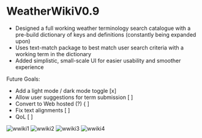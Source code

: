 # WeatherWikiV0.9

- Designed a full working weather terminology search catalogue with a pre-build dictionary of keys and definitions (constantly being expanded upon)
- Uses text-match package to best match user search criteria with a working term in the dictionary
- Added simplistic, small-scale UI for easier usability and smoother experience

Future Goals:
- Add a light mode / dark mode toggle [x]
- Allow user suggestions for term submission [ ]
- Convert to Web hosted (?) { ]
- Fix text alignments [ ]
- QoL [ ]



![wwiki1](https://github.com/user-attachments/assets/fdae61c1-8d6e-4adf-ac37-818251fcdb5e)
![wwiki2](https://github.com/user-attachments/assets/43b5c4c5-f681-40bc-a081-a99182465934)
![wwiki3](https://github.com/user-attachments/assets/aac6d2e7-8a0e-4d86-b37d-558f4671c8c5)
![wwiki4](https://github.com/user-attachments/assets/11c683ca-6bfe-4071-b09d-58c1e44fda01)
